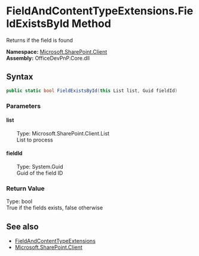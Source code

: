 # FieldAndContentTypeExtensions.FieldExistsById Method  
 Returns if the field is found   

**Namespace:** [Microsoft.SharePoint.Client](Microsoft.SharePoint.Client.md)  
**Assembly:** OfficeDevPnP.Core.dll  
## Syntax
```C#
public static bool FieldExistsById(this List list, Guid fieldId)
```
### Parameters
#### list  
&emsp;&emsp;Type: Microsoft.SharePoint.Client.List  
&emsp;&emsp;List to process  

  

#### fieldId  
&emsp;&emsp;Type: System.Guid  
&emsp;&emsp;Guid of the field ID  

  

### Return Value
Type: bool  
True if the fields exists, false otherwise  


## See also
- [FieldAndContentTypeExtensions](Microsoft.SharePoint.Client.FieldAndContentTypeExtensions.md) 
- [Microsoft.SharePoint.Client](Microsoft.SharePoint.Client.md) 
